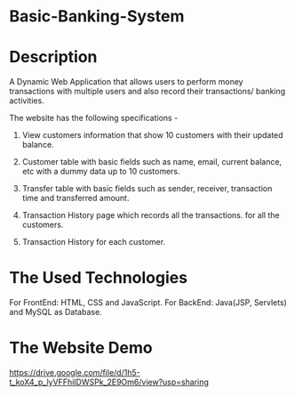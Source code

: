 # Basic-Banking-System

# Description

A Dynamic Web Application that allows users to perform money transactions with multiple users and also record their transactions/ banking activities.

The website has the following specifications -

1. View customers information that show 10 customers with their updated balance.

2. Customer table with basic fields such as name, email, current balance, etc with a dummy data up to 10 customers.

3. Transfer table with basic fields such as sender, receiver, transaction time and transferred amount. 

4. Transaction History page which records all the transactions. for all the customers.

5. Transaction History for each customer.
# The Used Technologies
For FrontEnd: HTML, CSS and JavaScript.
For BackEnd: Java(JSP, Servlets) and MySQL as Database.

# The Website Demo
https://drive.google.com/file/d/1h5-t_koX4_p_lyVFFhiIDWSPk_2E9Om6/view?usp=sharing

